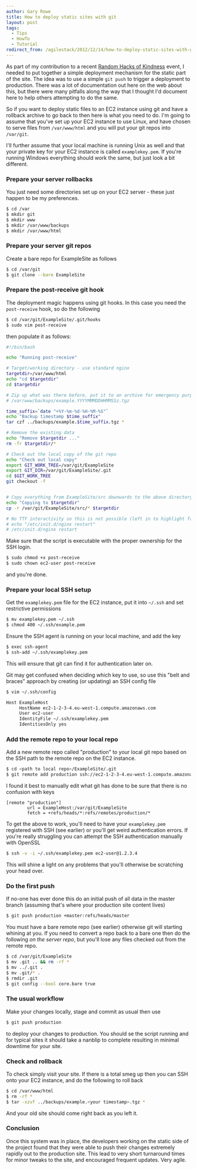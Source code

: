 ```yaml
---
author: Gary Rowe
title: How to deploy static sites with git 
layout: post
tags:
  - Tips
  - HowTo 
  - Tutorial
redirect_from: /agilestack/2012/12/14/how-to-deploy-static-sites-with-git/
---
```


As part of my contribution to a recent [Random Hacks of Kindness](http://www.rhok.org/solutions/growers-nation-app-development) event, I needed to put together a simple deployment mechanism for the static part of the site. The idea was to use a simple `git push` to trigger a deployment to production. There was a lot of documentation out here on the web about this, but there were many pitfalls along the way that I thought I'd document here to help others attempting to do the same.

So if you want to deploy static files to an EC2 instance using git and have a rollback archive to go back to then here is what you need to do. I'm going to assume that you've set up your EC2 instance to use Linux, and have chosen to serve files from `/var/www/html` and you will put your git repos into `/var/git`. 

I'll further assume that your local machine is running Unix as well and that your private key for your EC2 instance is called `examplekey.pem`. If you're running Windows everything should work the same, but just look a bit different.

### Prepare your server rollbacks

You just need some directories set up on your EC2 server - these just happen to be my preferences.

```bash
$ cd /var
$ mkdir git
$ mkdir www
$ mkdir /var/www/backups
$ mkdir /var/www/html
```

### Prepare your server git repos

Create a bare repo for ExampleSite as follows

```bash
$ cd /var/git
$ git clone --bare ExampleSite
```

### Prepare the post-receive git hook

The deployment magic happens using git hooks. In this case you need the `post-receive` hook, so do the following

```bash
$ cd /var/git/ExampleSite/.git/hooks
$ sudo vim post-receive
```
then populate it as follows:

```bash
#!/bin/bash

echo "Running post-receive"

# Target/working directory - use standard nginx
targetdir=/var/www/html
echo "cd $targetdir"
cd $targetdir

# Zip up what was there before, put it to an archive for emergency purposes
# /var/www/backups/example.YYYYMMMDDHHMMSSz.tgz

time_suffix=`date "+%Y-%m-%d-%H-%M-%S"`
echo "Backup timestamp $time_suffix"
tar czf ../backups/example.$time_suffix.tgz *

# Remove the existing data
echo "Remove $targetdir ..."
rm -fr $targetdir/*

# Check out the local copy of the git repo
echo "Check out local copy"
export GIT_WORK_TREE=/var/git/ExampleSite
export GIT_DIR=/var/git/ExampleSite/.git
cd $GIT_WORK_TREE
git checkout -f


# Copy everything from ExampleSite/src downwards to the above directory (so there's no src dir in the target)
echo "Copying to $targetdir"
cp -r /var/git/ExampleSite/src/* $targetdir

# No TTY interactivity so this is not possible (left in to highlight failing)
# echo "/etc/init.d/nginx restart"
# /etc/init.d/nginx restart
```

Make sure that the script is executable with the proper ownership for the SSH login.

```bash
$ sudo chmod +x post-receive
$ sudo chown ec2-user post-receive
```

and you're done.

### Prepare your local SSH setup

Get the `examplekey.pem` file for the EC2 instance, put it into `~/.ssh` and set restrictive permissions

```bash
$ mv examplekey.pem ~/.ssh
$ chmod 400 ~/.ssh/example.pem
```

Ensure the SSH agent is running on your local machine, and add the key

```bash
$ exec ssh-agent
$ ssh-add ~/.ssh/examplekey.pem
```

This will ensure that git can find it for authentication later on.

Git may get confused when deciding which key to use, so use this "belt and braces" approach by creating (or updating) an SSH config file

```bash
$ vim ~/.ssh/config

Host ExampleHost
     HostName ec2-1-2-3-4.eu-west-1.compute.amazonaws.com
     User ec2-user
     IdentityFile ~/.ssh/examplekey.pem
     IdentitiesOnly yes
```

### Add the remote repo to your local repo

Add a new remote repo called "production" to your local git repo based on the SSH path to the remote repo on the EC2 instance.

```bash
$ cd <path to local repo>/ExampleSite/.git
$ git remote add production ssh://ec2-1-2-3-4.eu-west-1.compute.amazonaws.com/var/git/ExampleSite
```

I found it best to manually edit what git has done to be sure that there is no confusion with keys

```text
[remote "production"]
        url = ExampleHost:/var/git/ExampleSite
        fetch = +refs/heads/*:refs/remotes/production/*
```

To get the above to work, you'll need to have your `examplekey.pem` registered with SSH (see earlier) or you'll get weird authentication errors. If you're really struggling you can attempt the SSH authentication manually with OpenSSL 

```bash
$ ssh -v -i ~/.ssh/examplekey.pem ec2-user@1.2.3.4
```

This will shine a light on any problems that you'll otherwise be scratching your head over. 

### Do the first push

If no-one has ever done this do an initial push of all data in the master branch (assuming that's where your production site content lives) 

```bash
$ git push production +master:refs/heads/master
```

You must have a bare remote repo (see earlier) otherwise git will starting whining at you. If you need to convert a repo back to a bare one then do the following *on the server repo*, but you'll lose any files checked out from the remote repo. 

```bash
$ cd /var/git/ExampleSite
$ mv .git .. && rm -rf *
$ mv ../.git .
$ mv .git/* .
$ rmdir .git
$ git config --bool core.bare true
```

### The usual workflow

Make your changes locally, stage and commit as usual then use 

```bash
$ git push production
```

to deploy your changes to production. You should se the script running and for typical sites it should take a nanblip to complete resulting in minimal downtime for your site.

### Check and rollback 

To check simply visit your site. If there is a total smeg up then you can SSH onto your EC2 instance, and do the following to roll back

```bash
$ cd /var/www/html
$ rm -rf *
$ tar -xzvf ../backups/example.<your timestamp>.tgz *
```

And your old site should come right back as you left it.

### Conclusion

Once this system was in place, the developers working on the static side of the project found that they were able to push their changes extremely rapidly out to the production site. This lead to very short turnaround times for minor tweaks to the site, and encouraged frequent updates. Very agile.
